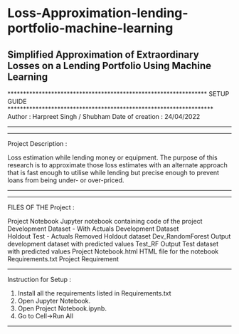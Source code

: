 # Loss-Approximation-lending-portfolio-machine-learning
## Simplified Approximation of Extraordinary Losses on a Lending Portfolio Using Machine Learning
**************************************************************** SETUP GUIDE ******************************************************************
	Author : Harpreet Singh / Shubham
	Date of creation : 24/04/2022

*********************************************************************************************************************************************

*********************************************************************************************************************************************

Project Description : 

Loss estimation while lending money or equipment. The purpose of this research is to approximate those loss estimates with an alternate approach that is fast enough to utilise while lending but precise enough to prevent loans from being under- or over-priced.

*********************************************************************************************************************************************

*********************************************************************************************************************************************
FILES OF THE Project : 

Project Notebook 			Jupyter notebook containing code of the project
Development Dataset - With Actuals	Development Dataset			
Holdout Test - Actuals Removed		Holdout dataset
Dev_RandomForest			Output development dataset with predicted values
Test_RF					Output Test dataset with predicted values
Project Notebook.html			HTML file for the notebook
Requirements.txt			Project Requirement


*********************************************************************************************************************************************

Instruction for Setup :
1. Install all the requirements listed in Requirements.txt
2. Open Jupyter Notebook.
3. Open Project Notebook.ipynb.
4. Go to Cell->Run All

*********************************************************************************************************************************************
